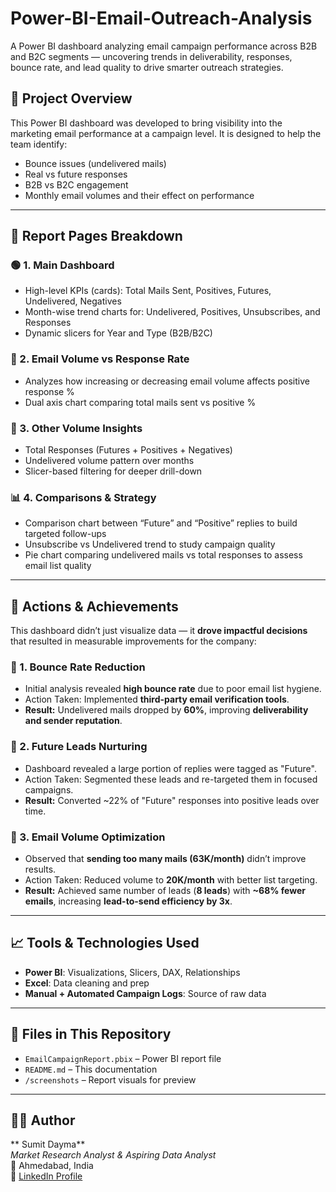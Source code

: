 # Power-BI-Email-Outreach-Analysis
A Power BI dashboard analyzing email campaign performance across B2B and B2C segments — uncovering trends in deliverability, responses, bounce rate, and lead quality to drive smarter outreach strategies.

## 📌 Project Overview

This Power BI dashboard was developed to bring visibility into the marketing email performance at a campaign level. It is designed to help the team identify:

- Bounce issues (undelivered mails)
- Real vs future responses
- B2B vs B2C engagement
- Monthly email volumes and their effect on performance

---

## 📂 Report Pages Breakdown

### 🟢 1. **Main Dashboard**
- High-level KPIs (cards): Total Mails Sent, Positives, Futures, Undelivered, Negatives
- Month-wise trend charts for: Undelivered, Positives, Unsubscribes, and Responses
- Dynamic slicers for Year and Type (B2B/B2C)

### 📘 2. **Email Volume vs Response Rate**
- Analyzes how increasing or decreasing email volume affects positive response %
- Dual axis chart comparing total mails sent vs positive %

### 🔶 3. **Other Volume Insights**
- Total Responses (Futures + Positives + Negatives)
- Undelivered volume pattern over months
- Slicer-based filtering for deeper drill-down

### 📊 4. **Comparisons & Strategy**
- Comparison chart between “Future” and “Positive” replies to build targeted follow-ups
- Unsubscribe vs Undelivered trend to study campaign quality
- Pie chart comparing undelivered mails vs total responses to assess email list quality

---

## 🚀 Actions & Achievements

This dashboard didn’t just visualize data — it **drove impactful decisions** that resulted in measurable improvements for the company:

### 📌 1. **Bounce Rate Reduction**
- Initial analysis revealed **high bounce rate** due to poor email list hygiene.
- Action Taken: Implemented **third-party email verification tools**.
- **Result:** Undelivered mails dropped by **60%**, improving **deliverability and sender reputation**.

### 📌 2. **Future Leads Nurturing**
- Dashboard revealed a large portion of replies were tagged as "Future".
- Action Taken: Segmented these leads and re-targeted them in focused campaigns.
- **Result:** Converted ~22% of "Future" responses into positive leads over time.

### 📌 3. **Email Volume Optimization**
- Observed that **sending too many mails (63K/month)** didn’t improve results.
- Action Taken: Reduced volume to **20K/month** with better list targeting.
- **Result:** Achieved same number of leads (**8 leads**) with **~68% fewer emails**, increasing **lead-to-send efficiency by 3x**.

---

## 📈 Tools & Technologies Used

- **Power BI**: Visualizations, Slicers, DAX, Relationships
- **Excel**: Data cleaning and prep
- **Manual + Automated Campaign Logs**: Source of raw data

---

## 📁 Files in This Repository

- `EmailCampaignReport.pbix` – Power BI report file
- `README.md` – This documentation
- `/screenshots` – Report visuals for preview

---

## 🧑‍💼 Author

** Sumit Dayma**  
_Market Research Analyst & Aspiring Data Analyst_  
📍 Ahmedabad, India  
🔗 [LinkedIn Profile](linkedin.com/in/sumit-dayma-920404280)
